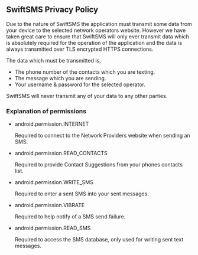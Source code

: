## SwiftSMS Privacy Policy

Due to the nature of SwiftSMS the application must transmit some data from your device to the selected network operators website.  However we have taken great care to ensure that SwiftSMS will only ever transmit data which is absolutely required for the operation of the application and the data is always transmitted over TLS encrypted HTTPS connections.

The data which must be transmitted is,
* The phone number of the contacts which you are texting.
* The message which you are sending.
* Your username & password for the selected operator.

SwiftSMS will never transmit any of your data to any other parties.

### Explanation of permissions

* android.permission.INTERNET
  
  Required to connect to the Network Providers website when sending an SMS.
  
* android.permission.READ_CONTACTS

  Required to provide Contact Suggestions from your phones contacts list.
  
* android.permission.WRITE_SMS
  
  Required to enter a sent SMS into your sent messages.
  
* android.permission.VIBRATE
  
  Required to help notify of a SMS send failure.
  
* android.permission.READ_SMS
  
  Required to access the SMS database, only used for writing sent text messages.
